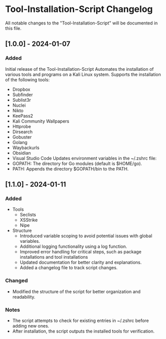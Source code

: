 # Tool-Installation-Script Changelog

All notable changes to the "Tool-Installation-Script" will be documented in this file.
## [1.0.0] - 2024-01-07
### Added

Initial release of the Tool-Installation-Script
Automates the installation of various tools and programs on a Kali Linux system.
Supports the installation of the following tools:
   + Dropbox
   + Subfinder
   + Sublist3r
   + Nuclei
   + Nikto
   + KeePass2
   + Kali Community Wallpapers
   + Httprobe
   + Dirsearch
   + Gobuster
   + Golang
   + Waybackurls
   + Obsidian
   + Visual Studio Code
Updates environment variables in the ~/.zshrc file:
   + GOPATH: The directory for Go modules (default is $HOME/go).
   + PATH: Appends the directory $GOPATH/bin to the PATH.

## [1.1.0] - 2024-01-11
### Added

+ Tools
   + Seclists
   + XSStrike
   + Nipe
+ Structure 
   + Introduced variable scoping to avoid potential issues with global variables.
   + Additional logging functionality using a log function.
   + Improved error handling for critical steps, such as package installations and tool installations
   + Updated documentation for better clarity and explanations.
   + Added a changelog file to track script changes.

### Changed

   + Modified the structure of the script for better organization and readability.

### Notes

   + The script attempts to check for existing entries in ~/.zshrc before adding new ones.
   + After installation, the script outputs the installed tools for verification.
